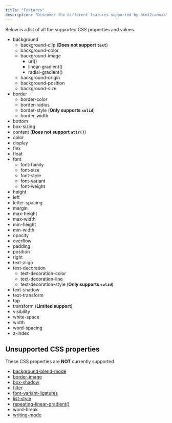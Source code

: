 ```yaml
---
title: "Features"
description: "Discover the different features supported by html2canvas"
---
```


Below is a list of all the supported CSS properties and values.

 - background
   - background-clip (**Does not support `text`**)
   - background-color
   - background-image
       - url()
       - linear-gradient()
       - radial-gradient()
   - background-origin 
   - background-position
   - background-size   
 - border
   - border-color
   - border-radius
   - border-style (**Only supports `solid`**)
   - border-width
 - bottom
 - box-sizing
 - content (**Does not support `attr()`**)
 - color
 - display
 - flex
 - float
 - font
   - font-family
   - font-size
   - font-style
   - font-variant
   - font-weight
 - height
 - left
 - letter-spacing
 - margin
 - max-height
 - max-width
 - min-height
 - min-width
 - opacity
 - overflow
 - padding
 - position
 - right
 - text-align
 - text-decoration
   - text-decoration-color
   - text-decoration-line
   - text-decoration-style (**Only supports `solid`**)
 - text-shadow
 - text-transform 
 - top
 - transform (**Limited support**)
 - visibility
 - white-space
 - width
 - word-spacing
 - z-index
    
## Unsupported CSS properties
These CSS properties are **NOT** currently supported
 - [background-blend-mode](https://github.com/niklasvh/html2canvas/issues/966)
 - [border-image](https://github.com/niklasvh/html2canvas/issues/1287)
 - [box-shadow](https://github.com/niklasvh/html2canvas/pull/1086)
 - [filter](https://github.com/niklasvh/html2canvas/issues/493)
 - [font-variant-ligatures](https://github.com/niklasvh/html2canvas/pull/1085)
 - [list-style](https://github.com/niklasvh/html2canvas/issues/177)
 - [repeating-linear-gradient()](https://github.com/niklasvh/html2canvas/issues/1162)
 - word-break
 - [writing-mode](https://github.com/niklasvh/html2canvas/issues/1258)

